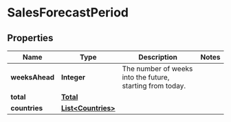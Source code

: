 # SalesForecastPeriod

## Properties

 Name           | Type                                      | Description                                               | Notes 
----------------|-------------------------------------------|-----------------------------------------------------------|-------
 **weeksAhead** | **Integer**                               | The number of weeks into the future, starting from today. |
 **total**      | [**Total**](Total.md)                     |                                                           |
 **countries**  | [**List&lt;Countries&gt;**](Countries.md) |                                                           | 



